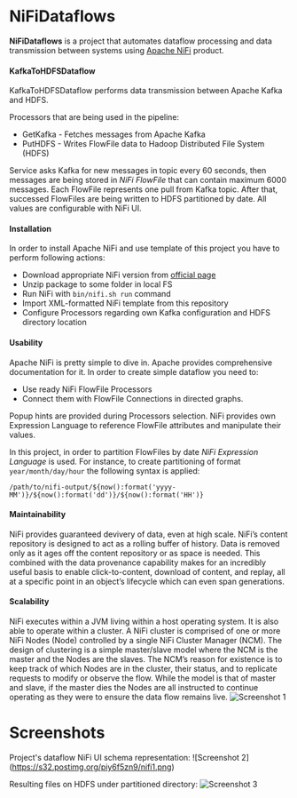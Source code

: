 # NiFiDataflows
**NiFiDataflows** is a project that automates dataflow processing and data transmission between systems using [Apache NiFi](https://nifi.apache.org/) product.

#### KafkaToHDFSDataflow
KafkaToHDFSDataflow performs data transmission between Apache Kafka and HDFS.

Processors that are being used in the pipeline:
- GetKafka - Fetches messages from Apache Kafka
- PutHDFS - Writes FlowFile data to Hadoop Distributed File System (HDFS)

Service asks Kafka for new messages in topic every 60 seconds, then messages are being stored in *NiFi FlowFile* that can contain maximum 6000 messages. Each FlowFile represents one pull from Kafka topic. After that, successed FlowFiles are being written to HDFS partitioned by date. All values are configurable with NiFi UI.

#### Installation
In order to install Apache NiFi and use template of this project you have to perform following actions:
- Download appropriate NiFi version from [official page](http://nifi.apache.org/download.html) 
- Unzip package to some folder in local FS
- Run NiFi with `bin/nifi.sh run` command
- Import XML-formatted NiFi template from this repository
- Configure Processors regarding own Kafka configuration and HDFS directory location

#### Usability

Apache NiFi is pretty simple to dive in. Apache provides comprehensive documentation for it. 
In order to create simple dataflow you need to:
- Use ready NiFi FlowFile Processors
- Connect them with FlowFile Connections in directed graphs.

Popup hints are provided during Processors selection.
NiFi provides own Expression Language to reference FlowFile attributes and manipulate their values.

In this project, in order to partition FlowFiles by date *NiFi Expression Language* is used.
For instance, to create partitioning of format `year/month/day/hour` the following syntax is applied:

```
/path/to/nifi-output/${now():format('yyyy-MM')}/${now():format('dd')}/${now():format('HH')}
```

#### Maintainability
NiFi provides guaranteed devivery of data, even at high scale. NiFi’s content repository is designed to act as a rolling buffer of history. Data is removed only as it ages off the content repository or as space is needed. This combined with the data provenance capability makes for an incredibly useful basis to enable click-to-content, download of content, and replay, all at a specific point in an object’s lifecycle which can even span generations.


#### Scalability
NiFi executes within a JVM living within a host operating system. It is also able to operate within a cluster.
A NiFi cluster is comprised of one or more NiFi Nodes (Node) controlled by a single NiFi Cluster Manager (NCM). The design of clustering is a simple master/slave model where the NCM is the master and the Nodes are the slaves. The NCM’s reason for existence is to keep track of which Nodes are in the cluster, their status, and to replicate requests to modify or observe the flow. While the model is that of master and slave, if the master dies the Nodes are all instructed to continue operating as they were to ensure the data flow remains live. 
![Screenshot 1](https://s31.postimg.org/5xqm4vs4r/nifi4.png)


# Screenshots
Project's dataflow NiFi UI schema representation:
![Screenshot 2] (https://s32.postimg.org/piy6f5zn9/nifi1.png)

Resulting files on HDFS under partitioned directory:
![Screenshot 3](https://s32.postimg.org/kxpjacb05/nifi2.png)
